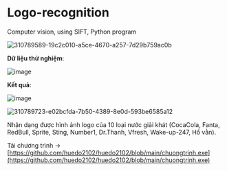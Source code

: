 # Logo-recognition
Computer vision, using SIFT, Python program

![310789589-19c2c010-a5ce-4670-a257-7d29b759ac0b](https://github.com/huedo2102/huedo2102/assets/118194834/496f91f8-8469-40ff-80e7-115bc53236f6)



**Dữ liệu thử nghiệm**: 

![image](https://github.com/huedo2102/huedo2102/assets/118194834/0262c17d-b405-401a-a451-ab3c5edd2e56)


**Kết quả**: 

![image](https://github.com/huedo2102/huedo2102/assets/118194834/338521ad-9f73-48f0-85fd-04f8570d9125)


![310789723-e02bcfda-7b50-4389-8e0d-593be6585a12](https://github.com/huedo2102/huedo2102/assets/118194834/b96f35fb-35a9-41a7-a616-4dc6d66e861a)


Nhận dạng được hình ảnh logo của 10 loại nước giải khát (CocaCola, Fanta, RedBull, Sprite, Sting, Number1, Dr.Thanh, Vfresh, Wake-up-247, Hổ vằn).


Tải chương trình -> [https://github.com/huedo2102/huedo2102/blob/main/chuongtrinh.exe](https://github.com/huedo2102/huedo2102/blob/main/chuongtrinh.exe)
